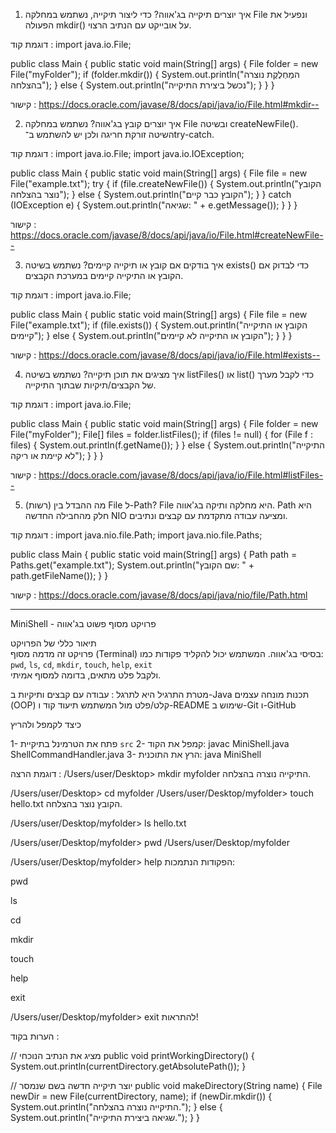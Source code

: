 1. איך יוצרים תיקייה בג'אווה?
   כדי ליצור תיקייה, נשתמש במחלקה File ונפעיל את הפעולה mkdir() על אובייקט עם הנתיב הרצוי.

דוגמת קוד :
import java.io.File;

public class Main {
public static void main(String[] args) {
File folder = new File("myFolder");
if (folder.mkdir()) {
System.out.println("המַחְלֶקֶת נוצרה בהצלחה");
} else {
System.out.println("נכשל ביצירת התיקייה");
}
}
}

קישור :
https://docs.oracle.com/javase/8/docs/api/java/io/File.html#mkdir--

2. איך יוצרים קובץ בג'אווה?
   נשתמש במחלקה File ובשיטה createNewFile(). השיטה זורקת חריגה ולכן יש להשתמש ב־try-catch.

דוגמת קוד :
import java.io.File;
import java.io.IOException;

public class Main {
public static void main(String[] args) {
File file = new File("example.txt");
try {
if (file.createNewFile()) {
System.out.println("הקובץ נוצר בהצלחה");
} else {
System.out.println("הקובץ כבר קיים");
}
} catch (IOException e) {
System.out.println("שגיאה: " + e.getMessage());
}
}
}

קישור  :
https://docs.oracle.com/javase/8/docs/api/java/io/File.html#createNewFile--

3. איך בודקים אם קובץ או תיקייה קיימים?
   נשתמש בשיטה exists() כדי לבדוק אם הקובץ או התיקייה קיימים במערכת הקבצים.

דוגמת קוד :
import java.io.File;

public class Main {
public static void main(String[] args) {
File file = new File("example.txt");
if (file.exists()) {
System.out.println("הקובץ או התיקייה קיימים");
} else {
System.out.println("הקובץ או התיקייה לא קיימים");
}
}
}

קישור  :
https://docs.oracle.com/javase/8/docs/api/java/io/File.html#exists--





4. איך מציגים את תוכן תיקייה?
   נשתמש בשיטה listFiles() או list() כדי לקבל מערך של הקבצים/תיקיות שבתוך התיקייה.

דוגמת קוד :
import java.io.File;

public class Main {
public static void main(String[] args) {
File folder = new File("myFolder");
File[] files = folder.listFiles();
if (files != null) {
for (File f : files) {
System.out.println(f.getName());
}
} else {
System.out.println("התיקייה לא קיימת או ריקה");
}
}
}

קישור  :
https://docs.oracle.com/javase/8/docs/api/java/io/File.html#listFiles--


5. (רשות) מה ההבדל בין File ל-Path?
   File היא מחלקה ותיקה בג'אווה. Path היא חלק מהחבילה החדשה NIO ומציעה עבודה מתקדמת עם קבצים ונתיבים.

דוגמת קוד :
import java.nio.file.Path;
import java.nio.file.Paths;

public class Main {
public static void main(String[] args) {
Path path = Paths.get("example.txt");
System.out.println("שם הקובץ: " + path.getFileName());
}
}

קישור  :
https://docs.oracle.com/javase/8/docs/api/java/nio/file/Path.html


____________________________________________________________________________________________________________________________________________________________________________________________________________________



MiniShell - פרויקט מסוף פשוט בג'אווה

תיאור כללי של הפרויקט  
פרויקט זה מדמה מסוף (Terminal) בסיסי בג'אווה. המשתמש יכול להקליד פקודות כמו:  
`pwd`, `ls`, `cd`, `mkdir`, `touch`, `help`, `exit`  
ולקבל פלט מתאים, בדומה למסוף אמיתי.  

מטרת התרגיל היא לתרגל :
עבודה עם קבצים ותיקיות ב-Java
תכנות מונחה עצמים (OOP)
קלט/פלט מול המשתמש
תיעוד קוד ו-README
שימוש ב-Git ו-GitHub

כיצד לקמפל ולהריץ

1- פתח את הטרמינל בתיקיית `src`
2- קמפל את הקוד:
javac MiniShell.java ShellCommandHandler.java
3- הרץ את התוכנית:
java MiniShell

דוגמת הרצה :
/Users/user/Desktop> mkdir myfolder
התיקייה נוצרה בהצלחה.

/Users/user/Desktop> cd myfolder
/Users/user/Desktop/myfolder> touch hello.txt
הקובץ נוצר בהצלחה.

/Users/user/Desktop/myfolder> ls
hello.txt

/Users/user/Desktop/myfolder> pwd
/Users/user/Desktop/myfolder

/Users/user/Desktop/myfolder> help
הפקודות הנתמכות:

pwd

ls

cd <folder>

mkdir <name>

touch <filename>

help

exit

/Users/user/Desktop/myfolder> exit
להתראות!

הערות בקוד : 


// מציג את הנתיב הנוכחי
public void printWorkingDirectory() {
    System.out.println(currentDirectory.getAbsolutePath());
}

// יוצר תיקייה חדשה בשם שנמסר
public void makeDirectory(String name) {
    File newDir = new File(currentDirectory, name);
    if (newDir.mkdir()) {
        System.out.println("התיקייה נוצרה בהצלחה.");
    } else {
        System.out.println("שגיאה ביצירת התיקייה.");
    }
}




